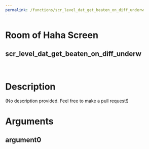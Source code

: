 ```yaml
---
permalink: /functions/scr_level_dat_get_beaten_on_diff_underw
---
```

# Room of Haha Screen  
## scr_level_dat_get_beaten_on_diff_underw  
&nbsp;  
# Description  
(No description provided. Feel free to make a pull request!) 
&nbsp;  
# Arguments
## argument0

&nbsp;  


